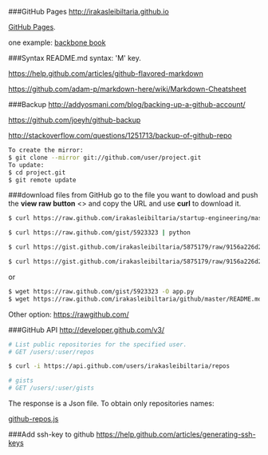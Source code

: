 ###GitHub Pages
http://irakasleibiltaria.github.io

[GitHub Pages](https://help.github.com/categories/20/articles). 

one example: [backbone book](http://addyosmani.github.io/backbone-fundamentals/)

###Syntax
README.md syntax: 'M' key. 

https://help.github.com/articles/github-flavored-markdown 

https://github.com/adam-p/markdown-here/wiki/Markdown-Cheatsheet

###Backup
http://addyosmani.com/blog/backing-up-a-github-account/

https://github.com/joeyh/github-backup

http://stackoverflow.com/questions/1251713/backup-of-github-repo

```bash
To create the mirror:
$ git clone --mirror git://github.com/user/project.git
To update:
$ cd project.git
$ git remote update
```

###download files from GitHub
go to the file you want to dowload and push the **view raw button** <> and copy the URL and use **curl** to download
it.
```bash
$ curl https://raw.github.com/irakasleibiltaria/startup-engineering/master/README.md

$ curl https://raw.github.com/gist/5923323 | python

$ curl https://gist.github.com/irakasleibiltaria/5875179/raw/9156a226d26971a239d2d6d66c9cc0e80d0ed6ee/grub-recovery.sh

$ curl https://gist.github.com/irakasleibiltaria/5875179/raw/9156a226d26971a239d2d6d66c9cc0e80d0ed6ee/grub-recovery.sh | sh
```
or
```bash
$ wget https://raw.github.com/gist/5923323 -O app.py
$ wget https://raw.github.com/irakasleibiltaria/github/master/README.md
```

Other option: https://rawgithub.com/

###GitHub API
http://developer.github.com/v3/
```bash
# List public repositories for the specified user.
# GET /users/:user/repos

$ curl -i https://api.github.com/users/irakasleibiltaria/repos

# gists
# GET /users/:user/gists
```
The response is a Json file. To obtain only repositories names:

[github-repos.js](https://gist.github.com/irakasleibiltaria/5922660)

###Add ssh-key to github
https://help.github.com/articles/generating-ssh-keys

